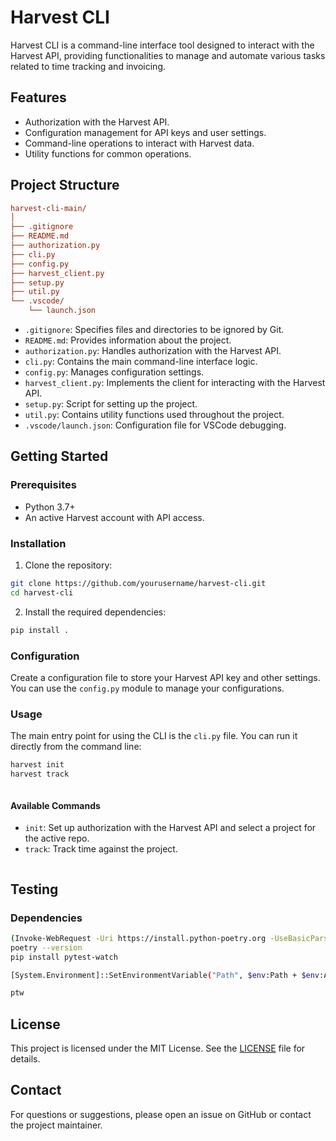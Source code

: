 # Harvest CLI

Harvest CLI is a command-line interface tool designed to interact with the
Harvest API, providing functionalities to manage and automate various tasks
related to time tracking and invoicing.

## Features

- Authorization with the Harvest API.
- Configuration management for API keys and user settings.
- Command-line operations to interact with Harvest data.
- Utility functions for common operations.

## Project Structure

```ini {"id":"01HZ5PT3FXW7ACR50AJ754CWPC"}
harvest-cli-main/
│
├── .gitignore
├── README.md
├── authorization.py
├── cli.py
├── config.py
├── harvest_client.py
├── setup.py
├── util.py
└── .vscode/
    └── launch.json
```

- `.gitignore`: Specifies files and directories to be ignored by Git.
- `README.md`: Provides information about the project.
- `authorization.py`: Handles authorization with the Harvest API.
- `cli.py`: Contains the main command-line interface logic.
- `config.py`: Manages configuration settings.
- `harvest_client.py`: Implements the client for interacting with the Harvest
   API.
- `setup.py`: Script for setting up the project.
- `util.py`: Contains utility functions used throughout the project.
- `.vscode/launch.json`: Configuration file for VSCode debugging.

## Getting Started

### Prerequisites

- Python 3.7+
- An active Harvest account with API access.

### Installation

1. Clone the repository:

```bash {"id":"01HZ5PT3FXW7ACR50AJ8G2JEWN"}
git clone https://github.com/yourusername/harvest-cli.git
cd harvest-cli
```

2. Install the required dependencies:

```bash {"id":"01HZ5PT3FXW7ACR50AJC904BH2"}
pip install .
```

### Configuration

Create a configuration file to store your Harvest API key and other settings.
You can use the `config.py` module to manage your configurations.

### Usage

The main entry point for using the CLI is the `cli.py` file. You can run it
directly from the command line:

```bash {"id":"01HZ5PT3FXW7ACR50AJEBC9FW0"}
harvest init
harvest track
```

```bash {"id":"01HZ5PZV5V6FE884WRP322B0HD"}

```

#### Available Commands

- `init`: Set up authorization with the Harvest API and select a project for the active repo.
- `track`: Track time against the project.

```bash {"id":"01HZ5Q40YG0GYFG83QV94EY06J"}

```

## Testing

### Dependencies

```bash {"id":"01HZ6FAF2QTJ4KZMV79RK70VBG"}
(Invoke-WebRequest -Uri https://install.python-poetry.org -UseBasicParsing).Content | python -
poetry --version
pip install pytest-watch

```

```bash {"id":"01HZ6FHPBJSGEPA2MN8W49JFTB"}
[System.Environment]::SetEnvironmentVariable("Path", $env:Path + $env:APPDATA\Python\Scripts", [System.EnvironmentVariableTarget]::User)

```

```bash {"id":"01HZ6F95V5NNWADQCEGSN9ASH1"}
ptw
```

## License

This project is licensed under the MIT License. See the [LICENSE](LICENSE.md) file
for details.

## Contact

For questions or suggestions, please open an issue on GitHub or contact the
project maintainer.
